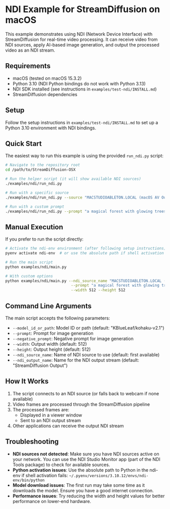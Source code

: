 # NDI Example for StreamDiffusion on macOS

This example demonstrates using NDI (Network Device Interface) with StreamDiffusion for real-time video processing. It can receive video from NDI sources, apply AI-based image generation, and output the processed video as an NDI stream.

## Requirements

- macOS (tested on macOS 15.3.2)
- Python 3.10 (NDI Python bindings do not work with Python 3.13)
- NDI SDK installed (see instructions in `examples/test-ndi/INSTALL.md`)
- StreamDiffusion dependencies

## Setup

Follow the setup instructions in `examples/test-ndi/INSTALL.md` to set up a Python 3.10 environment with NDI bindings.

## Quick Start

The easiest way to run this example is using the provided `run_ndi.py` script:

```bash
# Navigate to the repository root
cd /path/to/StreamDiffusion-OSX

# Run the helper script (it will show available NDI sources)
./examples/ndi/run_ndi.py

# Run with a specific source
./examples/ndi/run_ndi.py --source "MACSTUDIOABLETON.LOCAL (macOS AV Output)"

# Run with a custom prompt
./examples/ndi/run_ndi.py --prompt "a magical forest with glowing trees, fantasy art style"
```

## Manual Execution

If you prefer to run the script directly:

```bash
# Activate the ndi-env environment (after following setup instructions)
pyenv activate ndi-env  # or use the absolute path if shell activation doesn't work

# Run the main script
python examples/ndi/main.py

# With custom options
python examples/ndi/main.py --ndi_source_name "MACSTUDIOABLETON.LOCAL (macOS AV Output)" \
                             --prompt "a magical forest with glowing trees, fantasy art style" \
                             --width 512 --height 512
```

## Command Line Arguments

The main script accepts the following parameters:

- `--model_id_or_path`: Model ID or path (default: "KBlueLeaf/kohaku-v2.1")
- `--prompt`: Prompt for image generation
- `--negative_prompt`: Negative prompt for image generation
- `--width`: Output width (default: 512)
- `--height`: Output height (default: 512)
- `--ndi_source_name`: Name of NDI source to use (default: first available)
- `--ndi_output_name`: Name for the NDI output stream (default: "StreamDiffusion Output")

## How It Works

1. The script connects to an NDI source (or falls back to webcam if none available)
2. Video frames are processed through the StreamDiffusion pipeline
3. The processed frames are:
   - Displayed in a viewer window
   - Sent to an NDI output stream
4. Other applications can receive the output NDI stream

## Troubleshooting

- **NDI sources not detected**: Make sure you have NDI sources active on your network. You can use the NDI Studio Monitor app (part of the NDI Tools package) to check for available sources.
- **Python activation issues**: Use the absolute path to Python in the ndi-env if shell activation fails: `~/.pyenv/versions/3.10.12/envs/ndi-env/bin/python`
- **Model download issues**: The first run may take some time as it downloads the model. Ensure you have a good internet connection.
- **Performance issues**: Try reducing the width and height values for better performance on lower-end hardware.